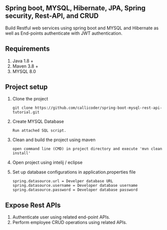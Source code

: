 ## Spring boot, MYSQL, Hibernate, JPA, Spring security, Rest-API, and CRUD

Build Restful web services using spring boot and MYSQL and Hibernate as well as End-points authenticate with JWT authentication.

## Requirements

01) Java 1.8 +
02) Maven 3.8 +
03) MYSQL 8.0 

## Project setup

01) Clone the project

		git clone https://github.com/callicoder/spring-boot-mysql-rest-api-tutorial.git

02) Create MYSQL Database

		Run attached SQL script.

03) Clean and build the project using maven

		open command line (CMD) in project directory and execute 'mvn clean install'
		
04) Open project using intelij / eclipse

05) Set up database configurations in application.properties file
		
		spring.datasource.url = Develper database URL
		spring.datasource.username = Developer database username
		spring.datasource.password = Developer database password
		
## Expose Rest APIs

01) Authenticate user using related end-point APIs.
02) Perform employee CRUD operations using related APIs.
